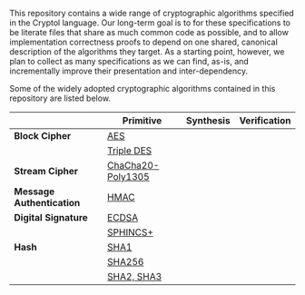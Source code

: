 This repository contains a wide range of cryptographic algorithms
specified in the Cryptol language. Our long-term goal is to for these
specifications to be literate files that share as much common code as
possible, and to allow implementation correctness proofs to depend on
one shared, canonical description of the algorithms they target. As a
starting point, however, we plan to collect as many specifications as
we can find, as-is, and incrementally improve their presentation and
inter-dependency.

Some of the widely adopted cryptographic algorithms contained in this
repository are listed below.

|                           | Primitive         | Synthesis   | Verification |
| ------------------------- | ----------------- | ----------- | ------------ |
| **Block Cipher**          | [AES](Primitive/Symmetric/Cipher/Block/AES.cry)| | |
|                           | [Triple DES](Primitive/Symmetric/Cipher/Block/TripleDES.cry)| | |
| **Stream Cipher**         | [ChaCha20-Poly1305](Primitive/Symmetric/Cipher/Authenticated/ChaChaPolyCryptolIETF.md)| | |
| **Message Authentication**| [HMAC](Primitive/Symmetric/MAC/HMAC.cry)| | |
| **Digital Signature**     | [ECDSA](Primitive/Asymmetric/Signature/ecdsa.cry)| | |
|                           | [SPHINCS+](Primitive/Asymmetric/Signature/SphincsPlus.md)| | |
| **Hash**                  | [SHA1](Primitive/Keyless/Hash/SHA1.cry)| | |
|                           | [SHA256](Primitive/Keyless/Hash/SHA256.cry)| | |
|                           | [SHA2, SHA3](Primitive/Keyless/Hash/SHA.cry)| | |
